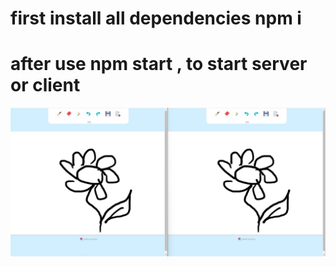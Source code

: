 # first install all dependencies npm i
# after use npm start , to start server or client
![alt text](https://github.com/kostya-ktv/DrawTogether/blob/master/public/Lets_draw.jpg?raw=true)


